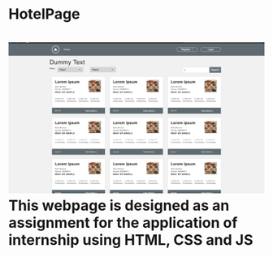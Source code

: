 <h1>HotelPage<h1>
<img src = "hotelpage.png">
This webpage is designed as an assignment for the application of internship using HTML, CSS and JS

